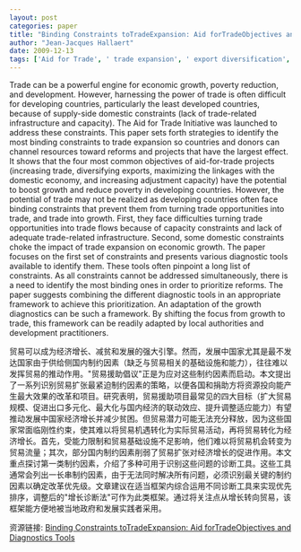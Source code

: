 ```yaml
---
layout: post
categories: paper
title: "Binding Constraints toTradeExpansion: Aid forTradeObjectives and Diagnostics Tools"
author: "Jean-Jacques Hallaert"
date: 2009-12-13
tags: ['Aid for Trade', ' trade expansion', ' export diversification', ' supply-side constraints', ' infrastructure', ' trade capacities', ' binding constraints to trade', ' diagnostic tools', ' trade and growth', ' trade reform']
---
```


Trade can be a powerful engine for economic growth, poverty reduction, and development. However, harnessing the power of trade is often difficult for developing countries, particularly the least developed countries, because of supply-side domestic constraints (lack of trade-related infrastructure and capacity). The Aid for Trade Initiative was launched to address these constraints. This paper sets forth strategies to identify the most binding constraints to trade expansion so countries and donors can channel resources toward reforms and projects that have the largest effect. It shows that the four most common objectives of aid-for-trade projects (increasing trade, diversifying exports, maximizing the linkages with the domestic economy, and increasing adjustment capacity) have the potential to boost growth and reduce poverty in developing countries. However, the potential of trade may not be realized as developing countries often face binding constraints that prevent them from turning trade opportunities into trade, and trade into growth. First, they face difficulties turning trade opportunities into trade flows because of capacity constraints and lack of adequate trade-related infrastructure. Second, some domestic constraints choke the impact of trade expansion on economic growth. The paper focuses on the first set of constraints and presents various diagnostic tools available to identify them. These tools often pinpoint a long list of constraints. As all constraints cannot be addressed simultaneously, there is a need to identify the most binding ones in order to prioritize reforms. The paper suggests combining the different diagnostic tools in an appropriate framework to achieve this prioritization. An adaptation of the growth diagnostics can be such a framework. By shifting the focus from growth to trade, this framework can be readily adapted by local authorities and development practitioners.

贸易可以成为经济增长、减贫和发展的强大引擎。然而，发展中国家尤其是最不发达国家由于供给侧国内制约因素（缺乏与贸易相关的基础设施和能力），往往难以发挥贸易的推动作用。"贸易援助倡议"正是为应对这些制约因素而启动。本文提出了一系列识别贸易扩张最紧迫制约因素的策略，以便各国和捐助方将资源投向能产生最大效果的改革和项目。研究表明，贸易援助项目最常见的四大目标（扩大贸易规模、促进出口多元化、最大化与国内经济的联动效应、提升调整适应能力）有望推动发展中国家经济增长并减少贫困。但贸易潜力可能无法充分释放，因为这些国家常面临刚性约束，使其难以将贸易机遇转化为实际贸易活动，再将贸易转化为经济增长。首先，受能力限制和贸易基础设施不足影响，他们难以将贸易机会转变为贸易流量；其次，部分国内制约因素削弱了贸易扩张对经济增长的促进作用。本文重点探讨第一类制约因素，介绍了多种可用于识别这些问题的诊断工具。这些工具通常会列出一长串制约因素，由于无法同时解决所有问题，必须识别最关键的制约因素以确定改革优先级。文章建议在适当框架内综合运用不同诊断工具来实现优先排序，调整后的"增长诊断法"可作为此类框架。通过将关注点从增长转向贸易，该框架能方便地被当地政府和发展实践者采用。

资源链接: [Binding Constraints toTradeExpansion: Aid forTradeObjectives and Diagnostics Tools](https://papers.ssrn.com/sol3/papers.cfm?abstract_id=1521409)
